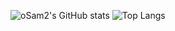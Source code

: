 ![oSam2's GitHub stats](https://github-readme-stats-git-master-osam2s-projects.vercel.app/api?username=oSam2&show_icons=true&theme=tokyonight)
![Top Langs](https://github-readme-stats-git-master-osam2s-projects.vercel.app/api/top-langs/?username=oSam2&layout=compact&langs_count=8&theme=tokyonight)
